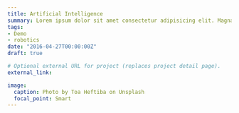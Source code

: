 ```yaml
---
title: Artificial Intelligence
summary: Lorem ipsum dolor sit amet consectetur adipisicing elit. Magnam, eius.
tags:
- Demo
- robotics
date: "2016-04-27T00:00:00Z"
draft: true

# Optional external URL for project (replaces project detail page).
external_link:

image:
  caption: Photo by Toa Heftiba on Unsplash
  focal_point: Smart
---
```

